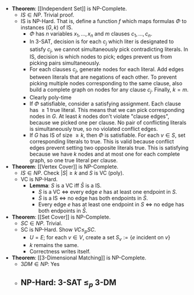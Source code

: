 - **Theorem**: [[Independent Set]] is NP-Complete.
	- $IS \in NP$. Trivial proof.
	- IS is NP-Hard. That is, define a function $f$ which maps formulas $\Phi$ to instances $(G,k)$ of IS.
		- $\Phi$ has $n$ variables $x_1, \dots, x_n$ and $m$ clauses $c_1, \dots, c_n$.
		- In 3-SAT, decision is for each $c_j$ which liter is designated to satisfy $c_j$, we cannot simultaneously pick contradicting literals. In IS, decision is which nodes to pick; edges prevent us from picking pairs simultaneously.
		- For each clauses $c_j$, generate nodes for each literal. Add edges between literals that are negations of each other. To prevent picking multiple nodes corresponding to the same clause, also build a complete graph on nodes for any clause $c_j$. Finally, $k = m$.
		- Clearly poly-time
		- If $\Phi$ satisfiable, consider a satisfying assignment. Each clause has $\ge 1$ true literal. This means that we can pick corresponding nodes in $G$. At least $k$ nodes don't violate "clause edges", because we picked one per clause. No pair of conflicting literals is simultaneously true, so no violated conflict edges.
		- If $G$ has IS of size $\ge k$, then $\Phi$ is satisfiable. For each $v \in S$, set corresponding literals to true. This is valid because conflict edges prevent setting two opposite literals true. This is satisfying because we have $k$ nodes and at most one for each complete graph, so one true literal per clause.
- **Theorem**: [[Vertex Cover]] is NP-Complete.
	- $IS \in NP$. Check $|S| \ge k$ and $S$ is VC (poly).
	- VC is NP-Hard.
		- **Lemma**: $S$ is a VC iff $\bar{S}$ is a IS.
			- $S$ is a VC $\iff$ every edge $e$ has at least one endpoint in $S$.
			- $\bar{S}$ is a IS $\iff$ no edge has both endpoints in $\bar{S}$.
			- Every edge $e$ has at least one endpoint in $S$  $\iff$ no edge has both endpoints in $\bar{S}$.
- **Theorem**: [[Set Cover]] is NP-Complete.
	- $SC \in NP$. Trivial.
	- SC is NP-Hard. Show $VC \le_p SC$.
		- $U = E$; for each $v \in V$, create a set $S_v := \{e \text{ incident on } v\}$
		- $k$ remains the same.
		- Correctness writes itself.
- **Theorem**: [[3-Dimensional Matching]] is NP-Complete.
	- $3DM \in NP$: Yes
	- **NP-Hard**: 3-SAT $\le_p$ 3-DM
		-